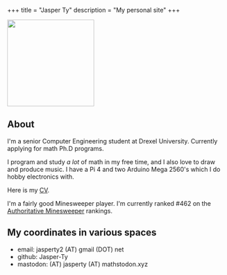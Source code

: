 +++
title = "Jasper Ty"
description = "My personal site"
+++

<img src="/logo_no_bg.png" width="200" height="200">

## About
I'm a senior Computer Engineering student at Drexel University. Currently applying for math Ph.D programs.

I program and study *a lot* of math in my free time, and I also love to draw and produce music. 
I have a Pi 4 and two Arduino Mega 2560's which I do hobby electronics with.
  
Here is my [CV](/cv.pdf).

I'm a fairly good Minesweeper player. I'm currently ranked #462 on the [Authoritative Minesweeper](https://minesweepergame.com/world-rankings.php) rankings.



## My coordinates in various spaces

- email: jasperty2 (AT) gmail (DOT) net <br>
- github: Jasper-Ty <br>
- mastodon: (AT) jasperty (AT) mathstodon.xyz <br>
